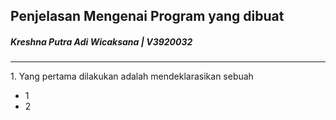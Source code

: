 <h2>Penjelasan Mengenai Program yang dibuat</h2>
<h5>Kreshna Putra Adi Wicaksana | V3920032</h5>
<hr>
1. Yang pertama dilakukan adalah mendeklarasikan sebuah

<ul>
  <li>1</li>
  <li>2</li>
</ul>
